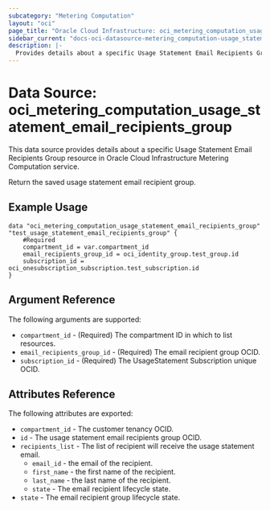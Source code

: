 ```yaml
---
subcategory: "Metering Computation"
layout: "oci"
page_title: "Oracle Cloud Infrastructure: oci_metering_computation_usage_statement_email_recipients_group"
sidebar_current: "docs-oci-datasource-metering_computation-usage_statement_email_recipients_group"
description: |-
  Provides details about a specific Usage Statement Email Recipients Group in Oracle Cloud Infrastructure Metering Computation service
---
```


# Data Source: oci_metering_computation_usage_statement_email_recipients_group
This data source provides details about a specific Usage Statement Email Recipients Group resource in Oracle Cloud Infrastructure Metering Computation service.

Return the saved usage statement email recipient group.


## Example Usage

```hcl
data "oci_metering_computation_usage_statement_email_recipients_group" "test_usage_statement_email_recipients_group" {
	#Required
	compartment_id = var.compartment_id
	email_recipients_group_id = oci_identity_group.test_group.id
	subscription_id = oci_onesubscription_subscription.test_subscription.id
}
```

## Argument Reference

The following arguments are supported:

* `compartment_id` - (Required) The compartment ID in which to list resources.
* `email_recipients_group_id` - (Required) The email recipient group OCID.
* `subscription_id` - (Required) The UsageStatement Subscription unique OCID.


## Attributes Reference

The following attributes are exported:

* `compartment_id` - The customer tenancy OCID.
* `id` - The usage statement email recipients group OCID.
* `recipients_list` - The list of recipient will receive the usage statement email.
	* `email_id` - the email of the recipient.
	* `first_name` - the first name of the recipient.
	* `last_name` - the last name of the recipient.
	* `state` - The email recipient lifecycle state.
* `state` - The email recipient group lifecycle state.


